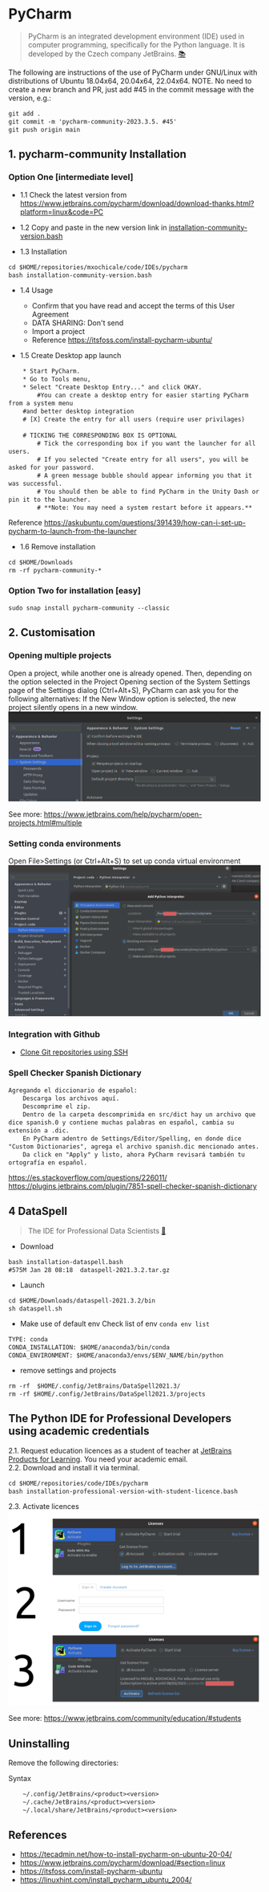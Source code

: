 # PyCharm
> PyCharm is an integrated development environment (IDE) used in computer programming, specifically for the Python language. 
> It is developed by the Czech company JetBrains. [:books:](https://en.wikipedia.org/wiki/PyCharm)  

The following are instructions of the use of PyCharm under GNU/Linux with distributions of Ubuntu 18.04x64, 20.04x64, 22.04x64.
NOTE. No need to create a new branch and PR, just add #45 in the commit message with the version, e.g.: 
```
git add .
git commit -m 'pycharm-community-2023.3.5. #45'
git push origin main
```

## 1. pycharm-community Installation 

### Option One [intermediate level]

* 1.1 Check the latest version from 
 https://www.jetbrains.com/pycharm/download/download-thanks.html?platform=linux&code=PC
* 1.2 Copy and paste in the new version link in [installation-community-version.bash](installation-community-version.bash)

* 1.3 Installation
```
cd $HOME/repositories/mxochicale/code/IDEs/pycharm
bash installation-community-version.bash
```
* 1.4 Usage
  * Confirm that you have read and accept the terms of this User Agreement
  * DATA SHARING: Don't send 
  * Import a project
  * Reference https://itsfoss.com/install-pycharm-ubuntu/

* 1.5 Create Desktop app launch
```
    * Start PyCharm.
    * Go to Tools menu, 
    * Select "Create Desktop Entry..." and click OKAY.
    	#You can create a desktop entry for easier starting PyCharm from a system menu
	#and better desktop integration
	# [X] Create the entry for all users (require user privilages)
 	
	# TICKING THE CORRESPONDING BOX IS OPTIONAL
    	# Tick the corresponding box if you want the launcher for all users.
    	# If you selected "Create entry for all users", you will be asked for your password.
    	# A green message bubble should appear informing you that it was successful.
    	# You should then be able to find PyCharm in the Unity Dash or pin it to the launcher.
    	# **Note: You may need a system restart before it appears.**

```
Reference https://askubuntu.com/questions/391439/how-can-i-set-up-pycharm-to-launch-from-the-launcher

* 1.6 Remove installation
```
cd $HOME/Downloads
rm -rf pycharm-community-* 
```

### Option Two for installation [easy]
```
sudo snap install pycharm-community --classic
```

## 2. Customisation 
### Opening multiple projects
Open a project, while another one is already opened.
Then, depending on the option selected in the Project Opening section of the System Settings page of the Settings dialog (Ctrl+Alt+S), 
PyCharm can ask you for the following alternatives:
If the New Window option is selected, the new project silently opens in a new window.
![fig](figures/multiple-projects.png)

See more: https://www.jetbrains.com/help/pycharm/open-projects.html#multiple


### Setting conda environments
Open File>Settings (or Ctrl+Alt+S) to set up conda virtual environment
![fig](figures/setting-up-conda-env.png)

### Integration with Github 
* [Clone Git repositories using SSH](https://medium.com/@akshay.sinha/pycharm-integration-with-github-876510c6ca1f)


### Spell Checker Spanish Dictionary
```
Agregando el diccionario de español:
    Descarga los archivos aquí.
    Descomprime el zip.
    Dentro de la carpeta descomprimida en src/dict hay un archivo que dice spanish.0 y contiene muchas palabras en español, cambia su extensión a .dic.
    En PyCharm adentro de Settings/Editor/Spelling, en donde dice "Custom Dictionaries", agrega el archivo spanish.dic mencionado antes.
    Da click en "Apply" y listo, ahora PyCharm revisará también tu ortografía en español.
```
https://es.stackoverflow.com/questions/226011/    
https://plugins.jetbrains.com/plugin/7851-spell-checker-spanish-dictionary    

## 4 DataSpell 
> The IDE for Professional Data Scientists [:link:](https://www.jetbrains.com/dataspell/)
* Download
```
bash installation-dataspell.bash
#575M Jan 28 08:18  dataspell-2021.3.2.tar.gz
``` 

* Launch  
``` 
cd $HOME/Downloads/dataspell-2021.3.2/bin
sh dataspell.sh
```

* Make use of default env
Check list of env `conda env list`
``` 
TYPE: conda
CONDA_INSTALLATION: $HOME/anaconda3/bin/conda
CONDA_ENVIRONMENT: $HOME/anaconda3/envs/$ENV_NAME/bin/python
``` 

* remove settings and projects
```
rm -rf  $HOME/.config/JetBrains/DataSpell2021.3/
rm -rf $HOME/.config/JetBrains/DataSpell2021.3/projects
```


## The Python IDE for Professional Developers using academic credentials 

2.1. Request education licences as a student of teacher at [JetBrains Products for Learning](https://www.jetbrains.com/shop/eform/students). You need your academic email.  
2.2. Download and install it via terminal.  
``` 
cd $HOME/repositories/code/IDEs/pycharm
bash installation-professional-version-with-student-licence.bash 
```
2.3. Activate licences  
![figs](figures/licenses-pycharm-professional-v2021-3-2.png)  

See more: https://www.jetbrains.com/community/education/#students


## Uninstalling
Remove the following directories:

Syntax
```
    ~/.config/JetBrains/<product><version>
    ~/.cache/JetBrains/<product><version>
    ~/.local/share/JetBrains/<product><version>
```

## References
* https://tecadmin.net/how-to-install-pycharm-on-ubuntu-20-04/  
* https://www.jetbrains.com/pycharm/download/#section=linux  
* https://itsfoss.com/install-pycharm-ubuntu  
* https://linuxhint.com/install_pycharm_ubuntu_2004/   
